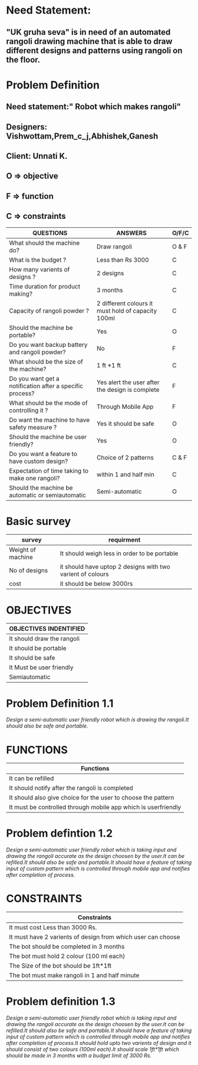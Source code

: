 # Need Statement:
## "UK gruha seva" is in need of an automated rangoli drawing machine that is able to draw different designs and patterns using rangoli on the floor.

# Problem Definition
## Need statement:" Robot which makes rangoli"
## Designers: Vishwottam,Prem_c_j,Abhishek,Ganesh
## Client: Unnati K.

## O => objective
## F => function
## C => constraints


|QUESTIONS|ANSWERS|O/F/C|
|---------|-------|-----|
|What should the machine do?|Draw rangoli|O & F|
|What is the budget ?|Less than Rs 3000|C|
|How many varients of designs ?|2 designs|C|
|Time duration for product making?|3 months|C|
|Capacity of rangoli powder ?|2 different colours it must hold of capacity 100ml|C|
|Should the machine be portable?|Yes|O|
|Do you want backup battery and rangoli powder?|No|F|
|What should be the size of the machine?|1 ft *1 ft|C|
|Do you want get a notification after a specific process?|Yes alert the user after the design is complete|F|
|What should be the mode of controlling it ?|Through Mobile App|F|
|Do want the machine to have safety measure ?|Yes it should be safe|O|
|Should the machine be user friendly?|Yes|O|
|Do you want a feature to have custom design?|Choice of 2 patterns|C & F|
|Expectation of time taking to make one rangoli?|within 1 and half min|C|
|Should the machine be automatic or semiautomatic|Semi-automatic|O|

# Basic survey

|survey|requirment|
|------|----------|
|Weight of machine|It should weigh less in order to be portable|
|No of designs|it should have uptop 2 designs with two varient of colours|
|cost|it should be below 3000rs|

# OBJECTIVES
| OBJECTIVES INDENTIFIED |
|---------------------|
|It should draw the rangoli|
|It should be portable|
|It should be safe|
|It Must be user friendly|
|Semiautomatic|

# Problem Definition 1.1
_Design a  semi-automatic user friendly robot which is drawing the rangoli.It should also be safe and portable._


# FUNCTIONS
| Functions |
|-----------|
| It can be refilled|
| It should notify after the rangoli is completed|
| It should also give choice for the user to choose the pattern|
| It must be controlled through mobile app which is userfriendly|

# Problem defintion 1.2
_Design a  semi-automatic user friendly robot which is taking input and drawing the rangoli accurate as the design choosen by the user.It can be refilled.It should also be safe and portable.It should have a feature of taking input of custom pattern which is controlled through mobile app and notifies after completion of process._


# CONSTRAINTS
|Constraints|
|-----------|
| It must cost Less than 3000 Rs.|
| It must have 2 varients of design from which user can choose|
| The bot should be completed in 3 months|
| The bot must hold 2 colour (100 ml each)|
| The Size of the bot should be 1ft*1ft|
| The bot must make rangoli in 1 and half minute

# Problem definition 1.3
_Design a  semi-automatic user friendly robot which is taking input and drawing the rangoli accurate as the design choosen by the user.It can be refilled.It should also be safe and portable.It should have a feature of taking input of custom pattern which is controlled through mobile app and notifies after completion of process.It should hold upto two varients of design and it should consist of two colours (100ml each).It should scale 1ft*1ft which should be made in 3 months with a budget limit of 3000 Rs._





